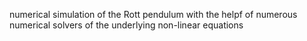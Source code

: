  numerical simulation of the Rott pendulum with the helpf of numerous numerical solvers of the underlying non-linear equations
 
